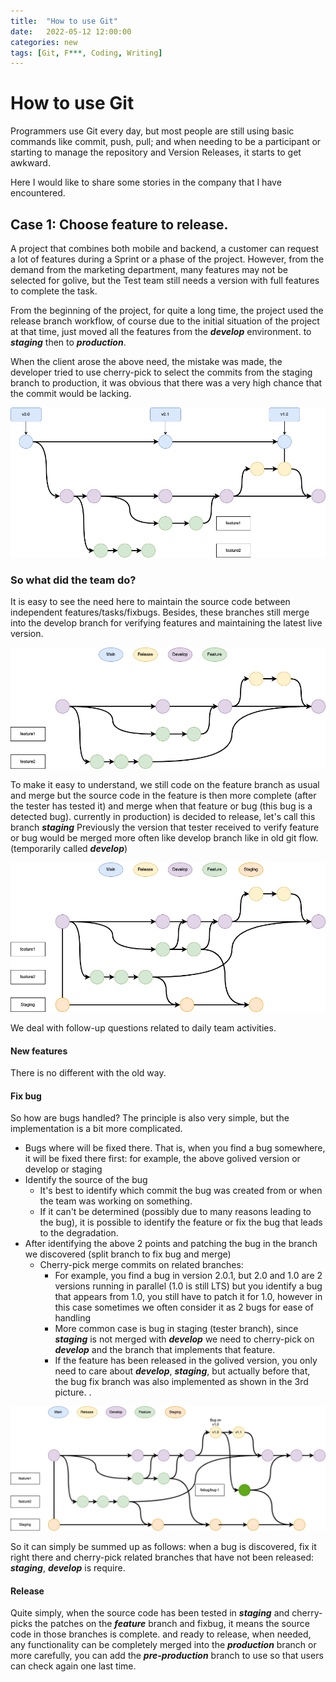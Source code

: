 ```yaml
---
title:  "How to use Git"
date:   2022-05-12 12:00:00
categories: new
tags: [Git, F***, Coding, Writing]
---
```


How to use Git
================

Programmers use Git every day, but most people are still using basic commands like commit, push, pull; and when needing to be a participant or starting to manage the repository and Version Releases, it starts to get awkward.

Here I would like to share some stories in the company that I have encountered.

Case 1: Choose feature to release.
----------------

A project that combines both mobile and backend, a customer can request a lot of features during a Sprint or a phase of the project. However, from the demand from the marketing department, many features may not be selected for golive, but the Test team still needs a version with full features to complete the task.

From the beginning of the project, for quite a long time, the project used the release branch workflow, of course due to the initial situation of the project at that time, just moved all the features from the ***develop*** environment. to ***staging*** then to ***production***.

When the client arose the above need, the mistake was made, the developer tried to use cherry-pick to select the commits from the staging branch to production, it was obvious that there was a very high chance that the commit would be lacking.

![alt text](../assets/img/Git-Page-1.png)

### So what did the team do?

It is easy to see the need here to maintain the source code between independent features/tasks/fixbugs. Besides, these branches still merge into the develop branch for verifying features and maintaining the latest live version.

![alt text](../assets/img/Git-Page-2.png)

To make it easy to understand, we still code on the feature branch as usual and merge but the source code in the feature is then more complete (after the tester has tested it) and merge when that feature or bug (this bug is a detected bug). currently in production) is decided to release, let's call this branch ***staging***
Previously the version that tester received to verify feature or bug would be merged more often like develop branch like in old git flow. (temporarily called ***develop***)

![alt text](../assets/img/Git-Page-3.png)

We deal with follow-up questions related to daily team activities.

#### New features

There is no different with the old way.

#### Fix bug
So how are bugs handled? The principle is also very simple, but the implementation is a bit more complicated.
* Bugs where will be fixed there. That is, when you find a bug somewhere, it will be fixed there first: for example, the above golived version or develop or staging
* Identify the source of the bug
  * It's best to identify which commit the bug was created from or when the team was working on something.
  * If it can't be determined (possibly due to many reasons leading to the bug), it is possible to identify the feature or fix the bug that leads to the degradation.
* After identifying the above 2 points and patching the bug in the branch we discovered (split branch to fix bug and merge)
  * Cherry-pick merge commits on related branches:
    * For example, you find a bug in version 2.0.1, but 2.0 and 1.0 are 2 versions running in parallel (1.0 is still LTS) but you identify a bug that appears from 1.0, you still have to patch it for 1.0, however in this case sometimes we often consider it as 2 bugs for ease of handling
    * More common case is bug in staging (tester branch), since ***staging*** is not merged with ***develop*** we need to cherry-pick on ***develop*** and the branch that implements that feature.
    * If the feature has been released in the golived version, you only need to care about ***develop***, ***staging***, but actually before that, the bug fix branch was also implemented as shown in the 3rd picture. .


![alt text](../assets/img/Git-Page-4.png)

So it can simply be summed up as follows: when a bug is discovered, fix it right there and cherry-pick related branches that have not been released: ***staging***, ***develop*** is require.

#### Release

Quite simply, when the source code has been tested in ***staging*** and cherry-picks the patches on the ***feature*** branch and fixbug, it means the source code in those branches is complete. and ready to release, when needed, any functionality can be completely merged into the ***production*** branch or more carefully, you can add the ***pre-production*** branch to use so that users can check again one last time.
